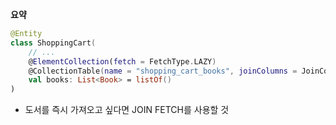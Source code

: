 **요약**
```kotlin
@Entity
class ShoppingCart(
    // ...
    @ElementCollection(fetch = FetchType.LAZY)
    @CollectionTable(name = "shopping_cart_books", joinColumns = JoinColumn(name = "shopping_cart_id"))
    val books: List<Book> = listOf()
)
```
- 도서를 즉시 가져오고 싶다면 JOIN FETCH를 사용할 것
